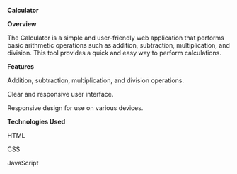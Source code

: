 **Calculator**

**Overview**

The Calculator is a simple and user-friendly web application that performs basic arithmetic operations such as addition, subtraction, multiplication, and division. This tool provides a quick and easy way to perform calculations.


**Features**

Addition, subtraction, multiplication, and division operations.

Clear and responsive user interface.

Responsive design for use on various devices.


**Technologies Used**

HTML

CSS

JavaScript
